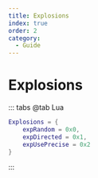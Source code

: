 ```yaml
---
title: Explosions
index: true
order: 2
category:
  - Guide
---
```


# Explosions
::: tabs
@tab Lua
```lua
Explosions = {
    expRandom = 0x0,
    expDirected = 0x1,
    expUsePrecise = 0x2
}
```
:::